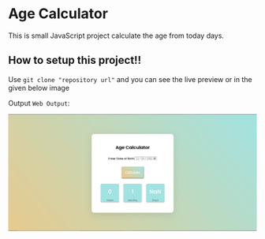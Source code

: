 # Age Calculator

This is small JavaScript project calculate the age from today days.

## How to setup this project!!

Use `git clone "repository url"` and you can see the live preview or in the given below image

Output `Web Output`:

<p align="center">
  <img width="700" src="https://github.com/thisiskushal31/age-calculator/blob/02b226b6dfeb069de4dbc32aeb6f14bcbb57b03c/Web_Output.png" alt="cli output"/>
</p>
